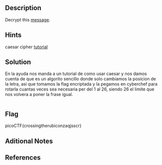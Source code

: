 ## Description
Decrypt this [message](https://jupiter.challenges.picoctf.org/static/6385b895dcb30c74dbd1f0ea271e3563/ciphertext).

## Hints
caesar cipher [tutorial](https://learncryptography.com/classical-encryption/caesar-cipher)

## Solution
En la ayuda nos manda a un tutorial de como usar caesar y nos damos cuenta de que es un algorito sencillo donde solo cambiamos la posicion de la letra, asi que tomamos la flag encriptada y la pegamos en cyberchef para rotarla cuantas veces sea necesaria per del 1 al 26, siendo 26 el limite que nos volvera a poner la frase igual.

```bash

```

## Flag
picoCTF{crossingtherubiconzaqjsscr}
## Aditional Notes

## References
